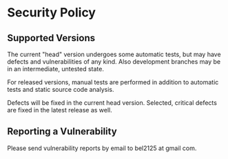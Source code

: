 # Security Policy

## Supported Versions

The current "head" version undergoes some automatic tests, but may have defects and vulnerabilities of any kind.
Also development branches may be in an intermediate, untested state.

For released versions, manual tests are performed in addition to automatic tests and static source code analysis.

Defects will be fixed in the current head version. 
Selected, critical defects are fixed in the latest release as well.

## Reporting a Vulnerability

Please send vulnerability reports by email to bel2125 at gmail com.
